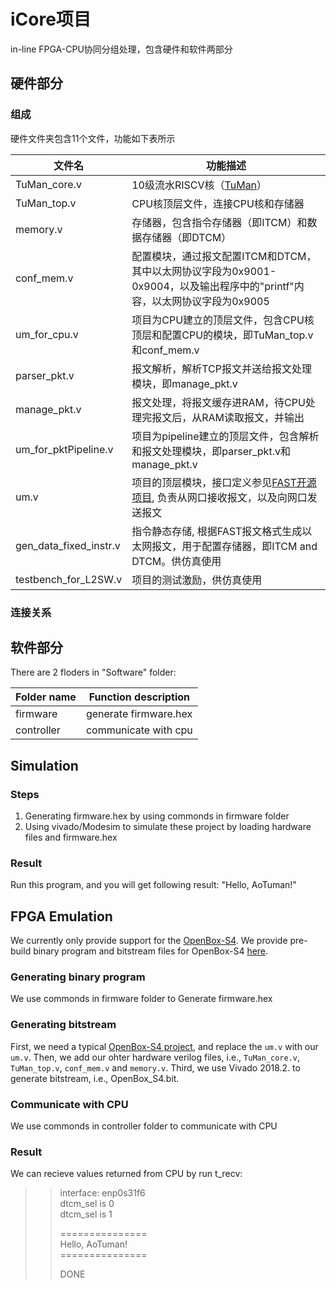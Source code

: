 # iCore项目
in-line FPGA-CPU协同分组处理，包含硬件和软件两部分

## 硬件部分
### 组成
硬件文件夹包含11个文件，功能如下表所示

| 文件名                 | 功能描述 |
|-----------------------|----------------------|
| TuMan_core.v          |  10级流水RISCV核（[TuMan](https://github.com/JunnanLi/TuMan)） |
| TuMan_top.v           |  CPU核顶层文件，连接CPU核和存储器 |
| memory.v              |  存储器，包含指令存储器（即ITCM）和数据存储器（即DTCM） |
| conf_mem.v            |  配置模块，通过报文配置ITCM和DTCM，其中以太网协议字段为0x9001-0x9004，以及输出程序中的"printf"内容，以太网协议字段为0x9005 |
| um_for_cpu.v          |  项目为CPU建立的顶层文件，包含CPU核顶层和配置CPU的模块，即TuMan_top.v和conf_mem.v |
| parser_pkt.v          |  报文解析，解析TCP报文并送给报文处理模块，即manage_pkt.v |
| manage_pkt.v          |  报文处理，将报文缓存进RAM，待CPU处理完报文后，从RAM读取报文，并输出 |
| um_for_pktPipeline.v  |  项目为pipeline建立的顶层文件，包含解析和报文处理模块，即parser_pkt.v和manage_pkt.v |
| um.v                  |  项目的顶层模块，接口定义参见[FAST开源项目](http://www.fastswitch.org/), 负责从网口接收报文，以及向网口发送报文 |
| gen_data_fixed_instr.v|  指令静态存储, 根据FAST报文格式生成以太网报文，用于配置存储器，即ITCM and DTCM。供仿真使用 |
| testbench_for_L2SW.v  |  项目的测试激励，供仿真使用 |

### 连接关系

## 软件部分
There are 2 floders in "Software" folder:

| Folder name | Function description |
|-------------|----------------------|
| firmware    | generate firmware.hex|
| controller  | communicate with cpu |

## Simulation
### Steps
1) Generating firmware.hex by using commonds in firmware folder
2) Using vivado/Modesim to simulate these project by loading hardware files and firmware.hex

### Result
Run this program, and you will get following result: "Hello, AoTuman!"

## FPGA Emulation
We currently only provide support for the [OpenBox-S4](https://github.com/fast-codesign/FAST-OpenBox_S4-impl). We provide pre-build binary program and bitstream files for OpenBox-S4 [here](https://github.com/JunnanLi/TuMan/tree/master/mcs%26hex).  
### Generating binary program
We use commonds in firmware folder to Generate firmware.hex

### Generating bitstream
First, we need a typical [OpenBox-S4 project](https://github.com/fast-codesign/FAST-OpenBox_S4-impl), and replace the `um.v` with our `um.v`.
Then, we add our ohter hardware verilog files, i.e., `TuMan_core.v`, `TuMan_top.v`, `conf_mem.v` and `memory.v`.
Third, we use Vivado 2018.2. to generate bitstream, i.e., OpenBox_S4.bit.

### Communicate with CPU
We use commonds in controller folder to communicate with CPU

### Result
We can recieve values returned from CPU by run t_recv:  
>>interface: enp0s31f6  
>>dtcm_sel is 0  
>>dtcm_sel is 1  
>>  
>>===============  
>>Hello, AoTuman!  
>>\===============  
>>  
>>DONE  
